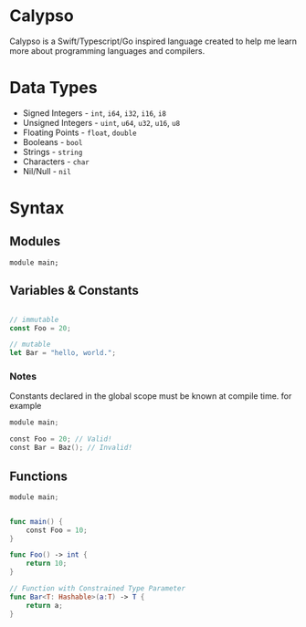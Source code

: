 # Calypso

Calypso is a Swift/Typescript/Go inspired language created to help me learn more about programming languages and compilers.

# Data Types
- Signed Integers - `int`, `i64`, `i32`, `i16`, `i8`
- Unsigned Integers - `uint`, `u64`, `u32`, `u16`, `u8`
- Floating Points - `float`, `double `
- Booleans - `bool`
- Strings - `string`
- Characters - `char`
- Nil/Null - `nil`


# Syntax

## Modules

```
module main;
```

## Variables & Constants
```javascript

// immutable
const Foo = 20;

// mutable
let Bar = "hello, world.";
```

### Notes

Constants declared in the global scope must be known at compile time. for example
```swift
module main;

const Foo = 20; // Valid!
const Bar = Baz(); // Invalid!
```


## Functions
```swift
module main;


func main() {
    const Foo = 10;
}

func Foo() -> int {
    return 10;
}

// Function with Constrained Type Parameter
func Bar<T: Hashable>(a:T) -> T {
    return a;
}
```

